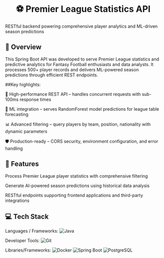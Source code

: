 <h1 align="center"> ⚽ Premier League Statistics API</h1>
RESTful backend powering comprehensive player analytics and ML-driven season predictions

## 📖 Overview
This Spring Boot API was developed to serve Premier League statistics and predictive analytics for Fantasy Football enthusiasts and data analysts. It processes 500+ player records and delivers ML-powered season predictions through efficient REST endpoints. 

##Key highlights:

🚀 High-performance REST API – handles concurrent requests with sub-100ms response times

🤖 ML integration – serves RandomForest model predictions for league table forecasting

📊 Advanced filtering – query players by team, position, nationality with dynamic parameters

🛡️ Production-ready – CORS security, environment configuration, and error handling

## 🚀 Features

Process Premier League player statistics with comprehensive filtering

Generate AI-powered season predictions using historical data analysis

RESTful endpoints supporting frontend applications and third-party integrations


## 💻 Tech Stack
Languages / Frameworks: ![Java](https://img.shields.io/badge/java-%23ED8B00.svg?style=for-the-badge&logo=java&logoColor=white) 

Developer Tools: ![Git](https://img.shields.io/badge/git-%23F05033.svg?style=for-the-badge&logo=git&logoColor=white)


Libraries/Frameworks: ![Docker](https://img.shields.io/badge/docker-%230db7ed.svg?style=for-the-badge&logo=docker&logoColor=white) ![Spring Boot](https://img.shields.io/badge/Spring_Boot-F2F4F9?style=for-the-badge&logo=spring-boot) ![PostgreSQL](https://img.shields.io/badge/PostgreSQL-316192?style=for-the-badge&logo=postgresql&logoColor=white) 

